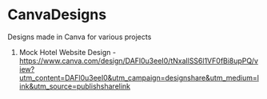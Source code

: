 # CanvaDesigns
Designs made in Canva for various projects

1. Mock Hotel Website Design - https://www.canva.com/design/DAFl0u3eeI0/tNxallSS6l1VF0fBi8upPQ/view?utm_content=DAFl0u3eeI0&utm_campaign=designshare&utm_medium=link&utm_source=publishsharelink
